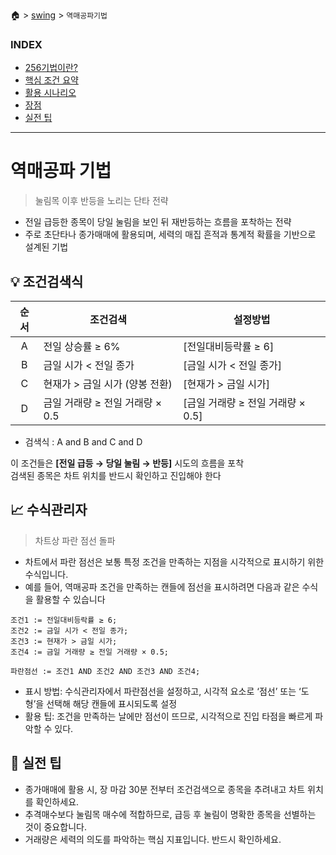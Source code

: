 🏠 > [swing](./) > `역매공파기법`
<!-- https://www.youtube.com/playlist?list=PLYoNND5p81l2cEc_jRMDobRkFGiqPoF2a -->

### INDEX
- [256기법이란?](#-256기법이란)
- [핵심 조건 요약](#-핵심-조건-요약)
- [활용 시나리오](#-활용-시나리오)
- [장점](#-장점)
- [실전 팁](#-실전-팁)

---
# 역매공파 기법
> 눌림목 이후 반등을 노리는 단타 전략
- 전일 급등한 종목이 당일 눌림을 보인 뒤 재반등하는 흐름을 포착하는 전략
- 주로 초단타나 종가매매에 활용되며, 세력의 매집 흔적과 통계적 확률을 기반으로 설계된 기법

## 💡 조건검색식
| 순서 | 조건검색 | 설정방법 |
|:---:|--------|---------|
| A | 전일 상승률 ≥ 6%      | [전일대비등락률 ≥ 6] |
| B | 금일 시가 < 전일 종가  | [금일 시가 < 전일 종가]  |
| C | 현재가 > 금일 시가 (양봉 전환)    | [현재가 > 금일 시가] |
| D | 금일 거래량 ≥ 전일 거래량 × 0.5   | [금일 거래량 ≥ 전일 거래량 × 0.5] |

- 검색식 :  A and B and C and D 

 이 조건들은 **[전일 급등 → 당일 눌림 → 반등]** 시도의 흐름을 포착 <br/>
검색된 종목은 차트 위치를 반드시 확인하고 진입해야 한다

## 📈 수식관리자 
> 차트상 파란 점선 돌파
- 차트에서 파란 점선은 보통 특정 조건을 만족하는 지점을 시각적으로 표시하기 위한 수식입니다. 
- 예를 들어, 역매공파 조건을 만족하는 캔들에 점선을 표시하려면 다음과 같은 수식을 활용할 수 있습니다

```shell
조건1 := 전일대비등락률 ≥ 6;
조건2 := 금일 시가 < 전일 종가;
조건3 := 현재가 > 금일 시가;
조건4 := 금일 거래량 ≥ 전일 거래량 × 0.5;

파란점선 := 조건1 AND 조건2 AND 조건3 AND 조건4;
```
- 표시 방법: 수식관리자에서 파란점선을 설정하고, 시각적 요소로 ‘점선’ 또는 ‘도형’을 선택해 해당 캔들에 표시되도록 설정
- 활용 팁: 조건을 만족하는 날에만 점선이 뜨므로, 시각적으로 진입 타점을 빠르게 파악할 수 있다.

## 🧠 실전 팁
- 종가매매에 활용 시, 장 마감 30분 전부터 조건검색으로 종목을 추려내고 차트 위치를 확인하세요.
- 추격매수보다 눌림목 매수에 적합하므로, 급등 후 눌림이 명확한 종목을 선별하는 것이 중요합니다.
- 거래량은 세력의 의도를 파악하는 핵심 지표입니다. 반드시 확인하세요.


